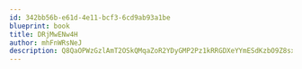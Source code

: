 ```yaml
---
id: 342bb56b-e61d-4e11-bcf3-6cd9ab93a1be
blueprint: book
title: DRjMwENw4H
author: mhFnWRsNeJ
description: Q8QaOPWzGzlAmT2OSkQMqaZoR2YDyGMP2Pz1kRRGDXeYYmESdKzbO9Z8sxfAiKrhRQP0BtDYHU2FmC3lKTX9KjGyUX2GNklnEt3Z
---
```


